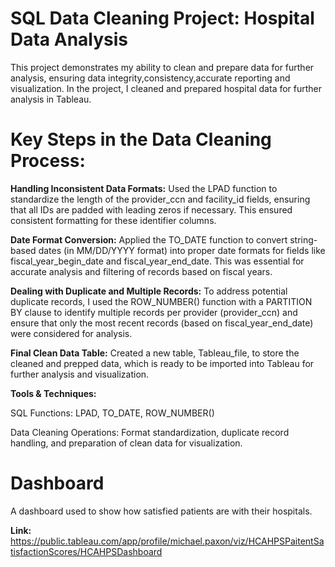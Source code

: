 # SQL Data Cleaning Project: Hospital Data Analysis
This project demonstrates my ability to clean and prepare data for further analysis, ensuring data integrity,consistency,accurate reporting and visualization. In the project, I cleaned and prepared hospital data for further analysis in Tableau. 

# Key Steps in the Data Cleaning Process:


 **Handling Inconsistent Data Formats:**
Used the LPAD function to standardize the length of the provider_ccn and facility_id fields, ensuring that all IDs are padded with leading zeros if necessary. This ensured consistent formatting for these identifier columns.

 **Date Format Conversion:**
Applied the TO_DATE function to convert string-based dates (in MM/DD/YYYY format) into proper date formats for fields like fiscal_year_begin_date and fiscal_year_end_date. This was essential for accurate analysis and filtering of records based on fiscal years.

 **Dealing with Duplicate and Multiple Records:**
To address potential duplicate records, I used the ROW_NUMBER() function with a PARTITION BY clause to identify multiple records per provider (provider_ccn) and ensure that only the most recent records (based on fiscal_year_end_date) were considered for analysis.

 **Final Clean Data Table:**
Created a new table, Tableau_file, to store the cleaned and prepped data, which is ready to be imported into Tableau for further analysis and visualization.

 **Tools & Techniques:**


SQL Functions: LPAD, TO_DATE, ROW_NUMBER()

Data Cleaning Operations: Format standardization, duplicate record handling, and preparation of clean data for visualization.

#  Dashboard 
A dashboard used to show how satisfied patients are with their hospitals.

**Link:**
https://public.tableau.com/app/profile/michael.paxon/viz/HCAHPSPaitentSatisfactionScores/HCAHPSDashboard

